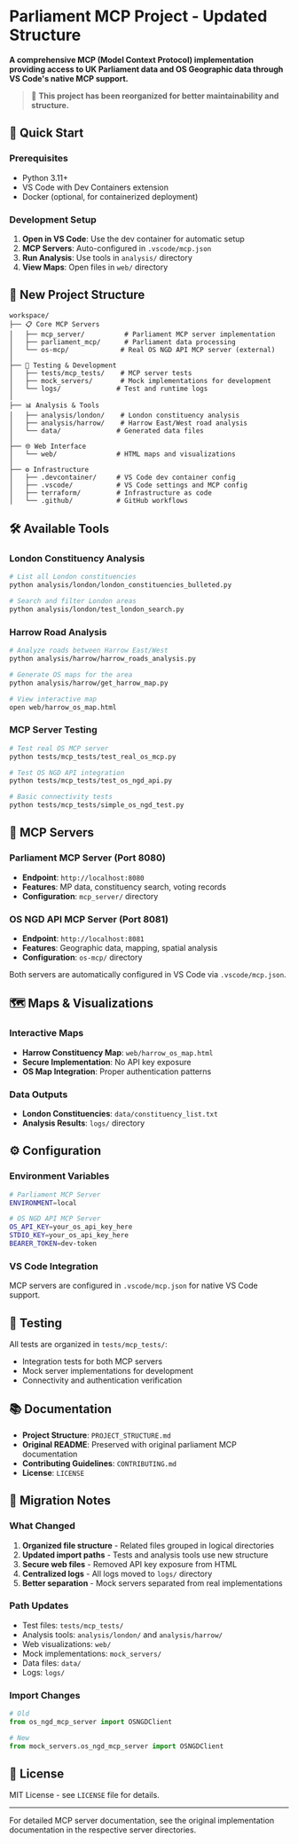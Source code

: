 # Parliament MCP Project - Updated Structure

**A comprehensive MCP (Model Context Protocol) implementation providing access to UK Parliament data and OS Geographic data through VS Code's native MCP support.**

> 📁 **This project has been reorganized for better maintainability and structure.**

## 🚀 Quick Start

### Prerequisites
- Python 3.11+
- VS Code with Dev Containers extension
- Docker (optional, for containerized deployment)

### Development Setup
1. **Open in VS Code**: Use the dev container for automatic setup
2. **MCP Servers**: Auto-configured in `.vscode/mcp.json`
3. **Run Analysis**: Use tools in `analysis/` directory
4. **View Maps**: Open files in `web/` directory

## 📁 New Project Structure

```
workspace/
├── 📋 Core MCP Servers
│   ├── mcp_server/          # Parliament MCP server implementation
│   ├── parliament_mcp/      # Parliament data processing
│   └── os-mcp/             # Real OS NGD API MCP server (external)
│
├── 🧪 Testing & Development  
│   ├── tests/mcp_tests/    # MCP server tests
│   ├── mock_servers/       # Mock implementations for development
│   └── logs/              # Test and runtime logs
│
├── 📊 Analysis & Tools
│   ├── analysis/london/    # London constituency analysis
│   ├── analysis/harrow/    # Harrow East/West road analysis
│   └── data/              # Generated data files
│
├── 🌐 Web Interface
│   └── web/               # HTML maps and visualizations
│
├── ⚙️ Infrastructure
│   ├── .devcontainer/     # VS Code dev container config
│   ├── .vscode/           # VS Code settings and MCP config
│   ├── terraform/         # Infrastructure as code
│   └── .github/           # GitHub workflows
```

## 🛠️ Available Tools

### London Constituency Analysis
```bash
# List all London constituencies
python analysis/london/london_constituencies_bulleted.py

# Search and filter London areas  
python analysis/london/test_london_search.py
```

### Harrow Road Analysis
```bash
# Analyze roads between Harrow East/West
python analysis/harrow/harrow_roads_analysis.py

# Generate OS maps for the area
python analysis/harrow/get_harrow_map.py

# View interactive map
open web/harrow_os_map.html
```

### MCP Server Testing
```bash
# Test real OS MCP server
python tests/mcp_tests/test_real_os_mcp.py

# Test OS NGD API integration
python tests/mcp_tests/test_os_ngd_api.py

# Basic connectivity tests
python tests/mcp_tests/simple_os_ngd_test.py
```

## 🔧 MCP Servers

### Parliament MCP Server (Port 8080)
- **Endpoint**: `http://localhost:8080`
- **Features**: MP data, constituency search, voting records
- **Configuration**: `mcp_server/` directory

### OS NGD API MCP Server (Port 8081)  
- **Endpoint**: `http://localhost:8081`
- **Features**: Geographic data, mapping, spatial analysis
- **Configuration**: `os-mcp/` directory

Both servers are automatically configured in VS Code via `.vscode/mcp.json`.

## 🗺️ Maps & Visualizations

### Interactive Maps
- **Harrow Constituency Map**: `web/harrow_os_map.html`
- **Secure Implementation**: No API key exposure
- **OS Map Integration**: Proper authentication patterns

### Data Outputs
- **London Constituencies**: `data/constituency_list.txt`
- **Analysis Results**: `logs/` directory

## ⚙️ Configuration

### Environment Variables
```bash
# Parliament MCP Server
ENVIRONMENT=local

# OS NGD API MCP Server  
OS_API_KEY=your_os_api_key_here
STDIO_KEY=your_os_api_key_here  
BEARER_TOKEN=dev-token
```

### VS Code Integration
MCP servers are configured in `.vscode/mcp.json` for native VS Code support.

## 🧪 Testing

All tests are organized in `tests/mcp_tests/`:
- Integration tests for both MCP servers
- Mock server implementations for development
- Connectivity and authentication verification

## 📚 Documentation

- **Project Structure**: `PROJECT_STRUCTURE.md`
- **Original README**: Preserved with original parliament MCP documentation
- **Contributing Guidelines**: `CONTRIBUTING.md`  
- **License**: `LICENSE`

## 🔧 Migration Notes

### What Changed
1. **Organized file structure** - Related files grouped in logical directories
2. **Updated import paths** - Tests and analysis tools use new structure
3. **Secure web files** - Removed API key exposure from HTML
4. **Centralized logs** - All logs moved to `logs/` directory
5. **Better separation** - Mock servers separated from real implementations

### Path Updates
- Test files: `tests/mcp_tests/`
- Analysis tools: `analysis/london/` and `analysis/harrow/`
- Web visualizations: `web/`
- Mock implementations: `mock_servers/`
- Data files: `data/`
- Logs: `logs/`

### Import Changes
```python
# Old
from os_ngd_mcp_server import OSNGDClient

# New  
from mock_servers.os_ngd_mcp_server import OSNGDClient
```

## 📄 License

MIT License - see `LICENSE` file for details.

---

For detailed MCP server documentation, see the original implementation documentation in the respective server directories.
